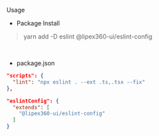 Usage

* Package Install
> yarn add -D eslint @lipex360-ui/eslint-config

<br />

* package.json

```json
"scripts": {
  "lint": "npx eslint . --ext .ts,.tsx --fix"
},

"eslintConfig": {
  "extends": [
    "@lipex360-ui/eslint-config"
  ]
}
```
